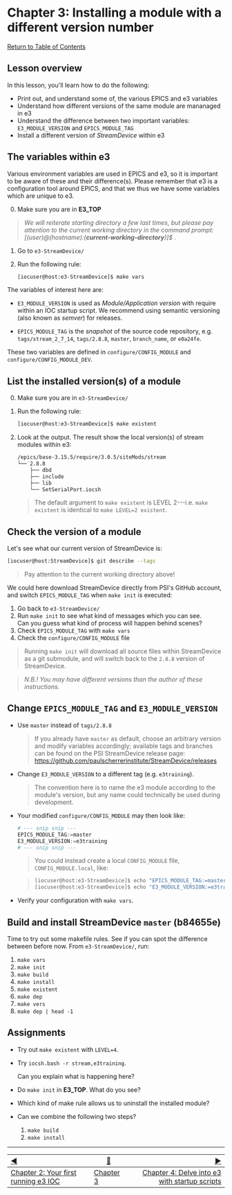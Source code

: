 # Chapter 3: Installing a module with a different version number

[Return to Table of Contents](README.md)

## Lesson overview

In this lesson, you'll learn how to do the following:
* Print out, and understand some of, the various EPICS and e3 variables
* Understand how different versions of the same module are mananaged in e3
* Understand the difference between two important variables: `E3_MODULE_VERSION` and `EPICS_MODULE_TAG`
* Install a different version of *StreamDevice* within e3

## The variables within e3

Various environment variables are used in EPICS and e3, so it is important to be aware of these and their difference(s). Please remember that e3 is a configuration tool around EPICS, and that we thus we have some variables which are unique to e3.

0. Make sure you are in **E3_TOP**

> *We will reiterate starting directory a few last times, but please pay attention to the current working directory in the command prompt: [(user)@(hostname):(**current-working-directory**)]$ .*

1. Go to `e3-StreamDevice/`
2. Run the following rule:

   ```bash
   [iocuser@host:e3-StreamDevice]$ make vars
   ```

The variables of interest here are:

* `E3_MODULE_VERSION`  is used as *Module/Application version* with require within an IOC startup script. We recommend using semantic versioning (also known as *semver*) for releases. 

* `EPICS_MODULE_TAG` is the *snapshot* of the source code repository, e.g. `tags/stream_2_7_14`, `tags/2.8.8`, `master`, `branch_name`, or `e0a24fe`.

These two variables are defined in `configure/CONFIG_MODULE` and `configure/CONFIG_MODULE_DEV`.

## List the installed version(s) of a module

0. Make sure you are in `e3-StreamDevice/`
1. Run the following rule:

   ```bash
   [iocuser@host:e3-StreamDevice]$ make existent
   ```

2. Look at the output.
   The result show the local version(s) of stream modules within e3:
   
   ```bash
   /epics/base-3.15.5/require/3.0.5/siteMods/stream
   └── 2.8.8
       ├── dbd
       ├── include
       ├── lib
       └── SetSerialPort.iocsh
   ```

   > The default argument to `make existent` is LEVEL 2---i.e. `make existent` is identical to `make LEVEL=2 existent`.

## Check the version of a module

Let's see what our current version of StreamDevice is:

```bash
[iocuser@host:StreamDevice]$ git describe --tags
```

> Pay attention to the current working directory above!

We could here download StreamDevice directly from PSI's GitHub account, and switch `EPICS_MODULE_TAG` when `make init` is executed:

1. Go back to `e3-StreamDevice/`
2. Run `make init` to see what kind of messages which you can see.  
   Can you guess what kind of process will happen behind scenes?
3. Check `EPICS_MODULE_TAG` with `make vars`
4. Check the `configure/CONFIG_MODULE` file

> Running `make init` will download all source files within StreamDevice as a git submodule, and will switch back to the `2.8.8` version of StreamDevice.

> *N.B.! You may have different versions than the author of these instructions.*

## Change `EPICS_MODULE_TAG` and `E3_MODULE_VERSION`

* Use `master` instead of `tags/2.8.8`  

  > If you already have `master` as default, choose an arbitrary version and modify variables accordingly; available tags and branches can be found on the PSI StreamDevice release page: https://github.com/paulscherrerinstitute/StreamDevice/releases

* Change `E3_MODULE_VERSION` to a different tag (e.g. `e3training`).  

  > The convention here is to name the e3 module according to the module's version, but any name could technically be used during development.
  
* Your modified `configure/CONFIG_MODULE` may then look like:

  ```python
  # --- snip snip ---
  EPICS_MODULE_TAG:=master
  E3_MODULE_VERSION:=e3training
  # --- snip snip ---
  ```

  > You could instead create a local `CONFIG_MODULE` file, `CONFIG_MODULE.local`, like:

  > ```bash
  > [iocuser@host:e3-StreamDevice]$ echo "EPICS_MODULE_TAG:=master" > configure/CONFIG_MODULE.local
  > [iocuser@host:e3-StreamDevice]$ echo "E3_MODULE_VERSION:=e3training" >> configure/CONFIG_MODULE.local
  > ```

* Verify your configuration with `make vars`.

## Build and install StreamDevice `master` (b84655e)

Time to try out some makefile rules. See if you can spot the difference between before now. From `e3-StreamDevice/`, run:

1. `make vars`
2. `make init`
3. `make build`
4. `make install`
5. `make existent`
6. `make dep`
7. `make vers`
8. `make dep | head -1`

## Assignments

* Try out `make existent` with `LEVEL=4`.
* Try `iocsh.bash -r stream,e3training`.
  
  Can you explain what is happening here?

* Do `make init` in **E3_TOP**. What do you see?
* Which kind of make rule allows us to uninstall the installed module?
* Can we combine the following two steps? 
  1. `make build`
  2. `make install`


------------------
[:arrow_backward:](chapter2.md)  | [:arrow_up_small:](chapter3.md)  | [:arrow_forward:](chapter4.md)
:--- | --- |---: 
[Chapter 2: Your first running e3 IOC](chapter2.md) | [Chapter 3](chapter3.md) | [Chapter 4: Delve into e3 with startup scripts](chapter4.md)
